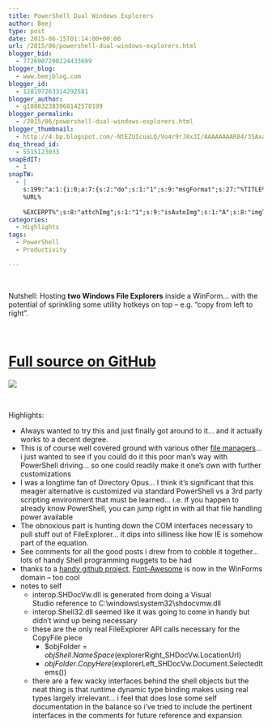 ```yaml
---
title: PowerShell Dual Windows Explorers
author: Beej
type: post
date: 2015-06-15T01:14:00+00:00
url: /2015/06/powershell-dual-windows-explorers.html
blogger_bid:
  - 7726907200224433699
blogger_blog:
  - www.beejblog.com
blogger_id:
  - 128197263314292581
blogger_author:
  - g108832383968142578199
blogger_permalink:
  - /2015/06/powershell-dual-windows-explorers.html
blogger_thumbnail:
  - http://4.bp.blogspot.com/-NtEZUIcuaLQ/Vo4r9rJ8x3I/AAAAAAAAR84/3SAxaVZOGas/s1600/Snap2.png
dsq_thread_id:
  - 5515123033
snapEdIT:
  - 1
snapTW:
  - |
    s:199:"a:1:{i:0;a:7:{s:2:"do";s:1:"1";s:9:"msgFormat";s:27:"%TITLE%
    %URL%
    
    %EXCERPT%";s:8:"attchImg";s:1:"1";s:9:"isAutoImg";s:1:"A";s:8:"imgToUse";s:0:"";s:9:"isAutoURL";s:1:"A";s:8:"urlToUse";s:0:"";}}";
categories:
  - Highlights
tags:
  - PowerShell
  - Productivity

---
```

&nbsp;

Nutshell: Hosting **two Windows File Explorers** inside a WinForm&#8230; with the potential of sprinkling some utility hotkeys on top &#8211; e.g. &#8220;copy from left to right&#8221;.

&nbsp;

# [Full source on GitHub][1]

![][2]
  
&nbsp;

Highlights:

  * Always wanted to try this and just finally got around to it&#8230; and it actually works to a decent degree.
  * This is of course well covered ground with various other [file managers][3]&#8230; i just wanted to see if you could do it this poor man&#8217;s way with PowerShell driving&#8230; so one could readily make it one&#8217;s own with further customizations
  * I was a longtime fan of Directory Opus&#8230; I think it&#8217;s significant that this meager alternative is customized via standard PowerShell vs a 3rd party scripting environment that must be learned&#8230; i.e. if you happen to already know PowerShell, you can jump right in with all that file handling power available
  * The obnoxious part is hunting down the COM interfaces necessary to pull stuff out of FileExplorer&#8230; it dips into silliness like how IE is somehow part of the equation.
  * See comments for all the good posts i drew from to cobble it together&#8230; lots of handy Shell programming nuggets to be had
  * thanks to a [handy github project][4], [Font-Awesome][5] is now in the WinForms domain &#8211; too cool
  * notes to self 
      * interop.SHDocVw.dll is generated from doing a&nbsp;Visual Studio&nbsp;reference to C:\windows\system32\shdocvmw.dll
      * interop.Shell32.dll seemed like it was going to come in handy but didn&#8217;t wind up being necessary
      * these are the only real FileExplorer API calls necessary for the CopyFile piece 
          * $objFolder = $objShell.NameSpace($explorerRight_SHDocVw.LocationUrl)
          * $objFolder.CopyHere($explorerLeft_SHDocVw.Document.SelectedItems())
      * there are a few wacky interfaces behind the shell objects but the neat thing is that runtime dynamic type binding makes using real types largely irrelevant&#8230; i feel that does lose some self documentation in the balance so i&#8217;ve tried to include the pertinent interfaces in the comments for future reference and expansion

 [1]: https://github.com/Beej126/PoShDualExplorers
 [2]: http://www.BeejBlog.com/wp-content/uploads/2015/06/Snap2-1024x699.png
 [3]: http://lifehacker.com/399155/five-best-alternative-file-managers
 [4]: https://github.com/denwilliams/FontAwesome-WindowsForms
 [5]: http://fortawesome.github.io/Font-Awesome/icons/